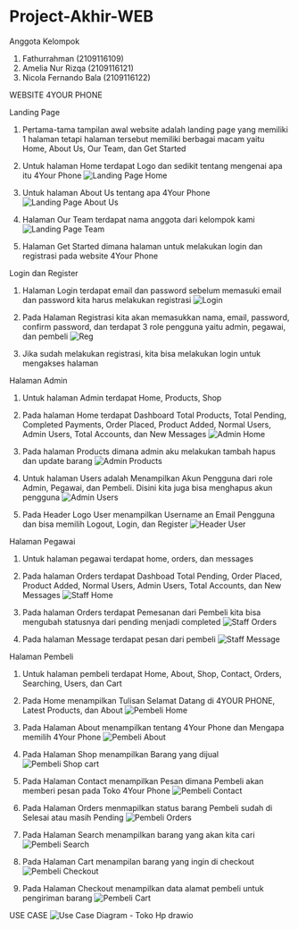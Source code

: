 # Project-Akhir-WEB

Anggota Kelompok
1. Fathurrahman (2109116109)
2. Amelia Nur Rizqa (2109116121)
3. Nicola Fernando Bala (2109116122)

WEBSITE 4YOUR PHONE

Landing Page
1. Pertama-tama tampilan awal website adalah landing page yang memiliki 1 halaman tetapi halaman tersebut memiliki berbagai macam yaitu Home, About Us, Our Team, dan Get Started
2. Untuk halaman Home terdapat Logo dan sedikit tentang mengenai apa itu 4Your Phone
![Landing Page Home](https://github.com/C2-Kelompok-4/Project-Akhir-WEB/assets/129931196/27b2b9dc-f287-4388-a396-53edf67ab3a6)

3. Untuk halaman About Us tentang apa 4Your Phone
![Landing Page About Us](https://github.com/C2-Kelompok-4/Project-Akhir-WEB/assets/129931196/479a2a23-fdd6-4669-bf31-bda4c4a5de2e)

4. Halaman Our Team terdapat nama anggota dari kelompok kami
![Landing Page Team](https://github.com/C2-Kelompok-4/Project-Akhir-WEB/assets/129931196/36c9995c-7f6c-4fe1-ac6c-cba1e900c1b1)

5. Halaman Get Started dimana halaman untuk melakukan login dan registrasi pada website 4Your Phone

Login dan Register
1. Halaman Login terdapat email dan password sebelum memasuki email dan password kita harus melakukan registrasi
![Login](https://github.com/C2-Kelompok-4/Project-Akhir-WEB/assets/129931196/48f864ef-9b05-4653-be76-8947b7a1a896)

2. Pada Halaman Registrasi kita akan memasukkan nama, email, password, confirm password, dan terdapat 3 role pengguna yaitu admin, pegawai, dan pembeli
![Reg](https://github.com/C2-Kelompok-4/Project-Akhir-WEB/assets/129931196/33edb0a4-9613-4b29-a9c0-aff4a44146d8)

3. Jika sudah melakukan registrasi, kita bisa melakukan login untuk mengakses halaman 

Halaman Admin
1. Untuk halaman Admin terdapat Home, Products, Shop
2. Pada halaman Home terdapat Dashboard Total Products, Total Pending, Completed Payments, Order Placed, Product Added, Normal Users, Admin Users, Total Accounts, dan New Messages
![Admin Home](https://github.com/C2-Kelompok-4/Project-Akhir-WEB/assets/129931196/535a6e10-c42f-4f23-83e4-1b0a8610c084)

3. Pada halaman Products dimana admin aku melakukan tambah hapus dan update barang
![Admin Products](https://github.com/C2-Kelompok-4/Project-Akhir-WEB/assets/129931196/3f03a46e-faa6-4fd5-9786-80f1c3e3aacd)

4. Untuk halaman Users adalah Menampilkan Akun Pengguna dari role Admin, Pegawai, dan Pembeli. Disini kita juga bisa menghapus akun pengguna
![Admin Users](https://github.com/C2-Kelompok-4/Project-Akhir-WEB/assets/129931196/64975d62-5b5b-49eb-8617-16a4f645180d)

5. Pada Header Logo User menampilkan Username an Email Pengguna dan bisa memilih Logout, Login, dan Register
![Header User](https://github.com/C2-Kelompok-4/Project-Akhir-WEB/assets/129931196/56f5824e-5dd0-4c1d-91be-aa519247e21f)

Halaman Pegawai 
1. Untuk halaman pegawai terdapat home, orders, dan messages
2. Pada halaman Orders terdapat Dashboad Total Pending, Order Placed, Product Added, Normal Users, Admin Users, Total Accounts, dan New Messages
![Staff Home](https://github.com/C2-Kelompok-4/Project-Akhir-WEB/assets/129931196/3d45f9c3-8865-4014-adbe-15b475484383)

3. Pada halaman Orders terdapat Pemesanan dari Pembeli kita bisa mengubah statusnya dari pending menjadi completed
![Staff Orders](https://github.com/C2-Kelompok-4/Project-Akhir-WEB/assets/129931196/7001c784-9668-4de8-963f-f7f29c500fb3)

4. Pada halaman Message terdapat pesan dari pembeli 
![Staff Message](https://github.com/C2-Kelompok-4/Project-Akhir-WEB/assets/129931196/6e6fd7a1-90b3-406a-98f8-ce0d5f43f72d)

Halaman Pembeli
1. Untuk halaman pembeli terdapat Home, About, Shop, Contact, Orders, Searching, Users, dan Cart
2. Pada Home menampilkan Tulisan Selamat Datang di 4YOUR PHONE, Latest Products, dan About
![Pembeli Home](https://github.com/C2-Kelompok-4/Project-Akhir-WEB/assets/129931196/2502c343-7dd6-4765-b746-cd4dfa1336d9)

3. Pada Halaman About menampilkan tentang 4Your Phone dan Mengapa memilih 4Your Phone
![Pembeli About](https://github.com/C2-Kelompok-4/Project-Akhir-WEB/assets/129931196/e7a2af86-3a7b-4975-be63-72b77dfd57d4)

4. Pada Halaman Shop menampilkan Barang yang dijual
![Pembeli Shop cart](https://github.com/C2-Kelompok-4/Project-Akhir-WEB/assets/129931196/8c666dbb-f760-446f-a818-ad718000d124)

5. Pada Halaman Contact menampilkan Pesan dimana Pembeli akan memberi pesan pada Toko 4Your Phone
![Pembeli Contact](https://github.com/C2-Kelompok-4/Project-Akhir-WEB/assets/129931196/b2046994-07a2-42b8-9e24-33911d6c1825)

6. Pada Halaman Orders menmapilkan status barang Pembeli sudah di Selesai atau masih Pending
![Pembeli Orders](https://github.com/C2-Kelompok-4/Project-Akhir-WEB/assets/129931196/a201632f-e5f7-4dfc-8b29-89c34a25dfb6)

7. Pada Halaman Search menampilkan barang yang akan kita cari
![Pembeli Search](https://github.com/C2-Kelompok-4/Project-Akhir-WEB/assets/129931196/9955a710-213d-4410-b335-0e8d5d317969)

8. Pada Halaman Cart menampilan barang yang ingin di checkout
![Pembeli Checkout](https://github.com/C2-Kelompok-4/Project-Akhir-WEB/assets/129931196/0494e334-afbd-47b9-ace0-abf88b5dc638)

9.  Pada Halaman Checkout menampilkan data alamat pembeli untuk pengiriman barang
![Pembeli Cart](https://github.com/C2-Kelompok-4/Project-Akhir-WEB/assets/129931196/82979241-6d86-4ddf-a2f8-c4e7c79dae18)






USE CASE 
![Use Case Diagram - Toko Hp drawio](https://github.com/C2-Kelompok-4/Project-Akhir-WEB/assets/120117342/0a44a5ff-5fc6-4408-96b7-24074a67b6a6)


 

